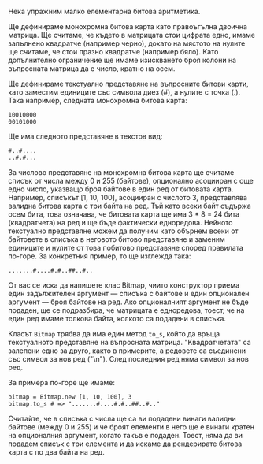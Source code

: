 Нека упражним малко елементарна битова аритметика.

Ще дефинираме монохромна битова карта като правоъгълна двоична матрица. Ще считаме, че където в матрицата стои цифрата едно, имаме запълнено квадратче (например черно), докато на мястото на нулите ще считаме, че стои празно квадратче (например бяло). Като допълнително ограничение ще имаме изискването броя колони на въпросната матрица да е число, кратно на осем.

Ще дефинираме текстуално представяне на въпросните битови карти, като заместим единиците със символа диез (#), а нулите с точка (.). Така например, следната монохромна битова карта:

    10010000
    00101000

Ще има следното представяне в текстов вид:

    #..#....
    ..#.#...

За числово представяне на монохромна битова карта ще считаме списък от числа между 0 и 255 (байтове), опционално асоцииран с още едно число, указващо броя байтове в един ред от битовата карта. Например, списъкът [1, 10, 100], асоцииран с числото 3, представлява валидна битова карта с три байта на ред. Тъй като всеки байт съдържа осем бита, това означава, че битовата карта ще има 3 * 8 = 24 бита (квадратчета) на ред и ще бъде фактически едноредова. Нейното текстуално представяне можем да получим като обърнем всеки от байтовете в списъка в неговото битово представяне и заменим единиците и нулите от това побитово представяне според правилата по-горе. За конкретния пример, то ще изглежда така:

    .......#....#.#..##..#..

От вас се иска да напишете клас Bitmap, чиито конструктор приема един задължителен аргумент — списъка с байтове и един опционален аргумент — броя байтове на ред. Ако опционалният аргумент не бъде подаден, ще се подразбира, че матрицата е едноредова, тоест, че на един ред имаме толкова байта, колкото са подадени в списъка.

Класът `Bitmap` трябва да има един метод `to_s`, който да връща текстуалното представяне на въпросната матрица. "Квадратчетата" са залепени едно за друго, както в примерите, а редовете са съединени със символ за нов ред ("\n"). След последния ред няма символ за нов ред.

За примера по-горе ще имаме:

    bitmap = Bitmap.new [1, 10, 100], 3
    bitmap.to_s # => ".......#....#.#..##..#.."

Считайте, че в списъка с числа ще са ви подадени винаги валидни байтове (между 0 и 255) и че броят елементи в него ще е винаги кратен на опционалния аргумент, когато такъв е подаден. Тоест, няма да ви подадем списък с три елемента и да искаме да рендерирате битова карта с по два байта на ред.